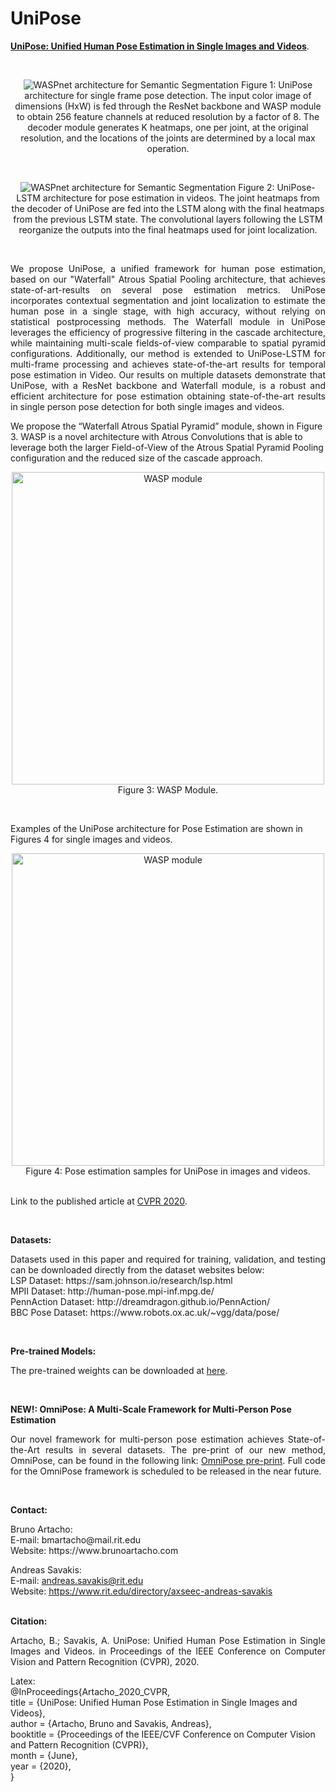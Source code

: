 # UniPose

  <a href="https://openaccess.thecvf.com/content_CVPR_2020/html/Artacho_UniPose_Unified_Human_Pose_Estimation_in_Single_Images_and_Videos_CVPR_2020_paper.html">**UniPose: Unified Human Pose Estimation in Single Images and Videos**</a>.
</p><br />

<p align="center">
  <img src="https://people.rit.edu/bm3768/images/Unipose_pipeline.png" title="WASPnet architecture for Semantic Segmentation">
  Figure 1: UniPose architecture for single frame pose detection. The input color image of dimensions (HxW) is fed through the ResNet backbone and WASP module to obtain 256 feature channels at reduced resolution by a factor of 8. The decoder module generates K heatmaps, one per joint, at the original resolution, and the locations of the joints are determined by a local max operation.
</p><br />

<p align="center">
  <img src="https://people.rit.edu/bm3768/images/Unipose_LSTM.png" title="WASPnet architecture for Semantic Segmentation">
  Figure 2: UniPose-LSTM architecture for pose estimation in videos. The joint heatmaps from the decoder of UniPose are fed into the LSTM along with the final heatmaps from the previous LSTM state. The convolutional layers following the LSTM reorganize the outputs into the final heatmaps used for joint localization.
</p><br />

<p align="justify">
We propose UniPose, a unified framework for human pose estimation, based on our "Waterfall" Atrous Spatial Pooling architecture, that achieves state-of-art-results on several pose estimation metrics. UniPose incorporates contextual segmentation and joint localization to estimate the human pose in a single stage, with high accuracy, without relying on statistical postprocessing methods. The Waterfall module in UniPose leverages the efficiency of progressive filtering in the cascade architecture, while maintaining multi-scale fields-of-view comparable to spatial pyramid configurations. Additionally, our method is extended to UniPose-LSTM for multi-frame processing and achieves state-of-the-art results for temporal pose estimation in Video. Our results on multiple datasets demonstrate that UniPose, with a ResNet backbone and Waterfall module, is a robust and efficient architecture for pose estimation obtaining state-of-the-art results in single person pose detection for both single images and videos.
  
We propose the “Waterfall Atrous Spatial Pyramid” module, shown in Figure 3. WASP is a novel architecture with Atrous Convolutions that is able to leverage both the larger Field-of-View of the Atrous Spatial Pyramid Pooling configuration and the reduced size of the cascade approach.<br />

<p align="center">
  <img src="https://www.mdpi.com/sensors/sensors-19-05361/article_deploy/html/images/sensors-19-05361-g006.png" width=500 title="WASP module"><br />
  Figure 3: WASP Module.
</p><br />

Examples of the UniPose architecture for Pose Estimation are shown in Figures 4 for single images and videos.<br />

<p align="center">
  <img src="https://people.rit.edu/bm3768/images/supplemental.png" width=500 title="WASP module"><br />
  Figure 4: Pose estimation samples for UniPose in images and videos.
  <br /><br />
  
Link to the published article at <a href="https://openaccess.thecvf.com/content_CVPR_2020/html/Artacho_UniPose_Unified_Human_Pose_Estimation_in_Single_Images_and_Videos_CVPR_2020_paper.html">CVPR 2020</a>.
</p><br />

**Datasets:**
<p align="justify">
Datasets used in this paper and required for training, validation, and testing can be downloaded directly from the dataset websites below:<br />
  LSP Dataset: https://sam.johnson.io/research/lsp.html<br />
  MPII Dataset: http://human-pose.mpi-inf.mpg.de/<br />
  PennAction Dataset: http://dreamdragon.github.io/PennAction/<br />
  BBC Pose Dataset: https://www.robots.ox.ac.uk/~vgg/data/pose/<br />
</p><br />

**Pre-trained Models:**
<p align="justify">
The pre-trained weights can be downloaded at
  <a href="https://drive.google.com/drive/folders/1dPc7AayY2Pi3gjUURgozkuvlab5Vr-9n?usp=sharing">here</a>.
</p><br />


**NEW!: OmniPose: A Multi-Scale Framework for Multi-Person Pose Estimation**
<p align="justify">
Our novel framework for multi-person pose estimation achieves State-of-the-Art results in several datasets. The pre-print of our new method, OmniPose, can be found in the following link: <a href="https://arxiv.org/abs/2103.10180">OmniPose pre-print</a>. Full code for the OmniPose framework is scheduled to be released in the near future.
</p><br />


**Contact:**

<p align="justify">
Bruno Artacho:<br />
  E-mail: bmartacho@mail.rit.edu<br />
  Website: https://www.brunoartacho.com<br />
  
Andreas Savakis:<br />
  E-mail: andreas.savakis@rit.edu<br />
  Website: https://www.rit.edu/directory/axseec-andreas-savakis<br /><br />
</p>

**Citation:**

<p align="justify">
Artacho, B.; Savakis, A. UniPose: Unified Human Pose Estimation in Single Images and Videos. in Proceedings of the IEEE Conference on Computer Vision and Pattern Recognition (CVPR), 2020. <br />

Latex:<br />
@InProceedings{Artacho_2020_CVPR,<br />
  title = {UniPose: Unified Human Pose Estimation in Single Images and Videos},<br />
  author = {Artacho, Bruno and Savakis, Andreas},<br />
  booktitle = {Proceedings of the IEEE/CVF Conference on Computer Vision and Pattern Recognition (CVPR)},<br />
  month = {June},<br />
  year = {2020},<br />
}<br />
</p>
